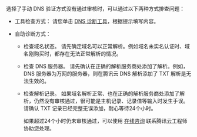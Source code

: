选择了手动 DNS 验证方式没有通过审核时，可以通过以下两种方式排查问题：
- 工具检查方式：
请您单击 [DNS 诊断工具](https://myssl.com/dns_check.html#ssl_verify)，根据提示填写内容。

- 自助诊断方式：

  - 检查域名状态。
请先确定域名可以正常解析。例如域名未实名认证时、域名刚购买时，都存在无法正常解析的情况。

  - 检查 DNS 服务器。
请先确认在正确的解析服务商处添加了解析。例如，DNS 服务器为万网的服务器，则在腾讯云 DNS 解析添加了 TXT 解析是无法生效的。

  - 检查解析记录。
如果域名解析正常、也在正确的解析服务商处添加了解析，仍然没有审核通过，很可能是主机记录、记录值等输入时发生手误。请确认 TXT 记录已经完整无误添加，耐心等待24个小时。
    



      如果超过24个小时仍未审核通过，可以使用 [在线咨询](https://intl.cloud.tencent.com/contact-sales) 联系腾讯云工程师协助您处理。
